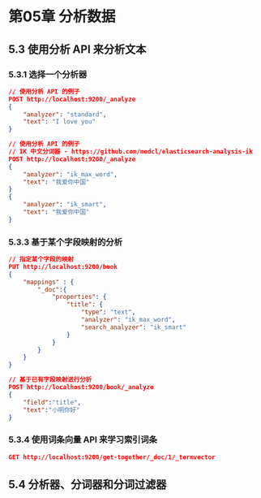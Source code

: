 # 第05章 分析数据

## 5.3 使用分析 API 来分析文本

### 5.3.1 选择一个分析器

```json
// 使用分析 API 的例子
POST http://localhost:9200/_analyze
{
	"analyzer": "standard",
	"text": "I love you"
}

// 使用分析 API 的例子
// IK 中文分词器 - https://github.com/medcl/elasticsearch-analysis-ik
POST http://localhost:9200/_analyze
{
	"analyzer": "ik_max_word",
	"text": "我爱你中国"
}
{
	"analyzer": "ik_smart",
	"text": "我爱你中国"
}
```

### 5.3.3 基于某个字段映射的分析

```json
// 指定某个字段的映射
PUT http://localhost:9200/book
{
    "mappings" : {
    	"_doc":{
	        "properties": {
	            "title": {
	                "type": "text",
	                "analyzer": "ik_max_word",
	                "search_analyzer": "ik_smart"
	            }
	        }
    	}
    }
}

// 基于已有字段映射进行分析
POST http://localhost:9200/book/_analyze
{
	"field":"title",
	"text":"小明你好"
}
```

### 5.3.4 使用词条向量 API 来学习索引词条

```json
GET http://localhost:9200/get-together/_doc/1/_termvector
```

## 5.4 分析器、分词器和分词过滤器

